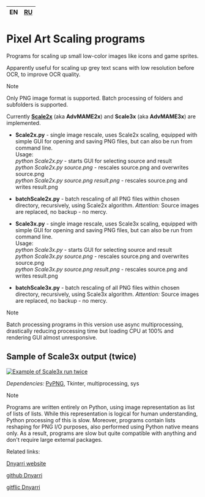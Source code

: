 
| EN | [RU](README.RU.md) |
| --- | --- |

# Pixel Art Scaling programs

Programs for scaling up small low-color images like icons and game sprites.

Apparently useful for scaling up grey text scans with low resolution before OCR, to improve OCR quality.

> [!NOTE]
> Only PNG image format is supported. Batch processing of folders and subfolders is supported.

Currently [**Scale2x**](https://github.com/amadvance/scale2x) (aka **AdvMAME2x**) and **Scale3x** (aka **AdvMAME3x**) are implemented.  

- **Scale2x.py** - single image rescale, uses Scale2x scaling, equipped with simple GUI for opening and saving PNG files, but can also be run from command line.  
Usage:  
    *python Scale2x.py*                           - starts GUI for selecting source and result  
    *python Scale2x.py source.png*                - rescales source.png and overwrites source.png  
    *python Scale2x.py source.png result.png*     - rescales source.png and writes result.png  

- **batchScale2x.py** - batch rescaling of all PNG files within chosen directory, recursively, using Scale2x algorithm. *Attention:* Source images are replaced, no backup - no mercy.  

- **Scale3x.py** - single image rescale, uses Scale3x scaling, equipped with simple GUI for opening and saving PNG files, but can also be run from command line.  
Usage:  
    *python Scale3x.py*                           - starts GUI for selecting source and result  
    *python Scale3x.py source.png*                - rescales source.png and overwrites source.png  
    *python Scale3x.py source.png result.png*     - rescales source.png and writes result.png  

- **batchScale3x.py** - batch rescaling of all PNG files within chosen directory, recursively, using Scale3x algorithm. *Attention:* Source images are replaced, no backup - no mercy.  

> [!NOTE]
> Batch processing programs in this version use async multiprocessing, drastically reducing processing time but loading CPU at 100% and rendering GUI almost unresponsive.  

## Sample of Scale3x output (twice)

[![Example of Scale3x run twice](https://dnyarri.github.io/imgscalenx/x3x3.png)](https://dnyarri.github.io/scalenx.html)

*Dependencies:* [PyPNG](https://gitlab.com/drj11/pypng), Tkinter, multiprocessing, sys

> [!NOTE]
> Programs are written entirely on Python, using image representation as list of lists of lists.
> While this representation is logical for human understanding, Python processing of this is slow.
> Moreover, programs contain lists reshaping for PNG I/O purposes, also performed using Python native means only.
> As a result, programs are slow but quite compatible with anything and don't require large external packages.

Related links:

[Dnyarri website](https://dnyarri.github.io)

[github Dnyarri](https://github.com/Dnyarri)

[gitflic Dnyarri](https://gitflic.ru/user/dnyarri)
